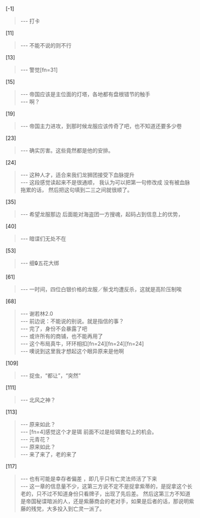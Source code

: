 
[-1] 
>--- 打卡<br>

[11] 
>--- 不能不说的则不行<br>

[13] 
>--- 警觉[fn=31]<br>

[15] 
>--- 帝国应该是主位面的灯塔，各地都有盘根错节的触手<br>
>--- 啊？<br>

[19] 
>--- 帝国主力进攻，到那时候龙服应该传奇了吧，也不知道还要多少卷<br>

[23] 
>--- 确实厉害。这些竟然都是他的安排。<br>

[24] 
>--- 这种人才，适合来我们龙狮团接受下血脉提升<br>
>--- 这段感觉读起来不是很通顺，
我认为可以把第一句修改成
没有被血脉拖累的话，
然后把这句填到二三之间就很顺了。<br>

[35] 
>--- 希望龙服那边
后面能对海盗团一方搜魂，起码占到信息上的优势，<br>

[40] 
>--- 暗谍们无处不在<br>

[53] 
>--- 细🔒五花大绑<br>

[61] 
>--- 一时间，四位白银价格的龙服／鬃戈均遭反杀，这就是高阶压制唉<br>

[68] 
>--- 谢若林2.0<br>
>--- 前边说：不能说的别说。就是指信的事？<br>
>--- 完了，身份不会暴露了吧<br>
>--- 或许所有的商铺，也不能再用了<br>
>--- 这个布局真牛，环环相扣[fn=24][fn=24][fn=24]<br>
>--- 噢说到这里我才想起这个眼异原来是他啊<br>

[109] 
>--- 捉虫，“都让”，“突然”<br>

[111] 
>--- 北风之神？<br>

[113] 
>--- 原来如此？<br>
>--- [fn=4]感觉这个才是铒
前面不过是给铒套勾上的机会。<br>
>--- 元青花？<br>
>--- 原来如此？<br>
>--- 来了来了，老的来了<br>

[117] 
>--- 也有可能是幸存者偏差 ，即几乎只有亡灵法师活了下来<br>
>--- 这一章的信息量不少，这第三方说不定不是捉拿紫蒂的，是捉拿这个长老的，只不过不知道身份只看牌子，出现了先后差。
然后这第三方不知道是帝国秘谍暗派的人，还是紫藤商会的老对手，如果是后者的话，那说明紫藤的残党，大多投入到亡灵一派了。<br>
